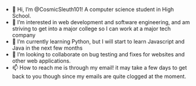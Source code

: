 - 👋 Hi, I’m @CosmicSleuth101! A computer science student in High School. 
- 👀 I’m interested in web development and software engineering, and am striving to get into a major college so I can work at a major tech company
- 🌱 I’m currently learning Python, but I will start to learn Javascript and Java in the next few months
- 💞️ I’m looking to collaborate on bug testing and fixes for websites and other web applications.
- 📫 How to reach me is through my email! it may take a few days to get back to you though since my emails are quite clogged at the moment.


